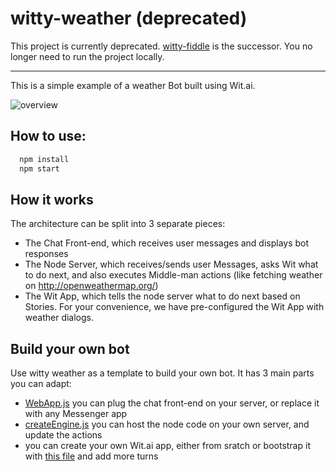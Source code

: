 # witty-weather (deprecated)

This project is currently deprecated. [witty-fiddle](https://wit-ai.github.io/witty-fiddle) is the successor. You no longer need to run the project locally.

----

This is a simple example of a weather Bot built using Wit.ai.

![overview](overview.png)

## How to use:

```bash
  npm install
  npm start
```

## How it works

The architecture can be split into 3 separate pieces:
* The Chat Front-end, which receives user messages and displays bot responses
* The Node Server, which receives/sends user Messages, asks Wit what to do next, and also executes Middle-man actions (like fetching weather on http://openweathermap.org/)
* The Wit App, which tells the node server what to do next based on Stories. For your convenience, we have pre-configured the Wit App with weather dialogs.

## Build your own bot

Use witty weather as a template to build your own bot. It has 3 main parts you can adapt:
* [WebApp.js](src/WebApp.js) you can plug the chat front-end on your server, or replace it with any Messenger app
* [createEngine.js](src/createEngine.js) you can host the node code on your own server, and update the actions
* you can create your own Wit.ai app, either from sratch or bootstrap it with [this file](wit-app/wittyweather.zip) and add more turns
